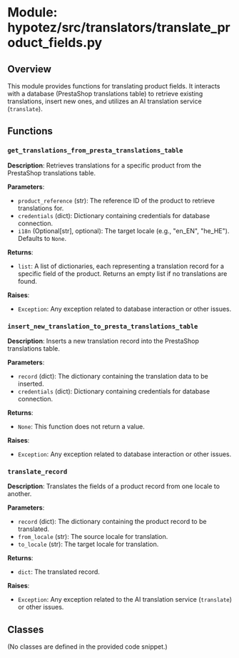 # Module: hypotez/src/translators/translate_product_fields.py

## Overview

This module provides functions for translating product fields. It interacts with a database (PrestaShop translations table) to retrieve existing translations, insert new ones, and utilizes an AI translation service (`translate`).

## Functions

### `get_translations_from_presta_translations_table`

**Description**: Retrieves translations for a specific product from the PrestaShop translations table.

**Parameters**:
- `product_reference` (str): The reference ID of the product to retrieve translations for.
- `credentials` (dict): Dictionary containing credentials for database connection.
- `i18n` (Optional[str], optional): The target locale (e.g., "en_EN", "he_HE"). Defaults to `None`.


**Returns**:
- `list`: A list of dictionaries, each representing a translation record for a specific field of the product. Returns an empty list if no translations are found.

**Raises**:
- `Exception`: Any exception related to database interaction or other issues.


### `insert_new_translation_to_presta_translations_table`

**Description**: Inserts a new translation record into the PrestaShop translations table.

**Parameters**:
- `record` (dict): The dictionary containing the translation data to be inserted.
- `credentials` (dict): Dictionary containing credentials for database connection.


**Returns**:
- `None`: This function does not return a value.

**Raises**:
- `Exception`: Any exception related to database interaction or other issues.


### `translate_record`

**Description**: Translates the fields of a product record from one locale to another.

**Parameters**:
- `record` (dict): The dictionary containing the product record to be translated.
- `from_locale` (str): The source locale for translation.
- `to_locale` (str): The target locale for translation.


**Returns**:
- `dict`: The translated record.

**Raises**:
- `Exception`: Any exception related to the AI translation service (`translate`) or other issues.


## Classes

(No classes are defined in the provided code snippet.)